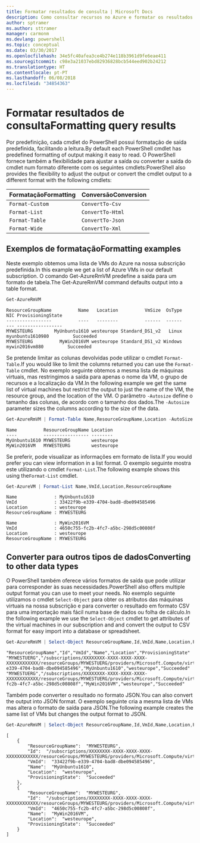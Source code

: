 ```yaml
---
title: Formatar resultados de consulta | Microsoft Docs
description: Como consultar recursos no Azure e formatar os resultados.
author: sptramer
ms.author: sttramer
manager: carmonm
ms.devlang: powershell
ms.topic: conceptual
ms.date: 03/30/2017
ms.openlocfilehash: 34e5fc40afea3ce4b274e118b3961d9fe6eae411
ms.sourcegitcommit: c98e3a21037ebd82936828bcb544eed902b24212
ms.translationtype: HT
ms.contentlocale: pt-PT
ms.lasthandoff: 06/08/2018
ms.locfileid: "34854363"
---
```

# <a name="formatting-query-results"></a><span data-ttu-id="c4601-103">Formatar resultados de consulta</span><span class="sxs-lookup"><span data-stu-id="c4601-103">Formatting query results</span></span>

<span data-ttu-id="c4601-104">Por predefinição, cada cmdlet do PowerShell possui formatação de saída predefinida, facilitando a leitura.</span><span class="sxs-lookup"><span data-stu-id="c4601-104">By default each PowerShell cmdlet has predefined formatting of output making it easy to read.</span></span>  <span data-ttu-id="c4601-105">O PowerShell fornece também a flexibilidade para ajustar a saída ou converter a saída do cmdlet num formato diferente com os seguintes cmdlets:</span><span class="sxs-lookup"><span data-stu-id="c4601-105">PowerShell also provides the flexibility to adjust the output or convert the cmdlet output to a different format with the following cmdlets:</span></span>

| <span data-ttu-id="c4601-106">Formatação</span><span class="sxs-lookup"><span data-stu-id="c4601-106">Formatting</span></span>      | <span data-ttu-id="c4601-107">Conversão</span><span class="sxs-lookup"><span data-stu-id="c4601-107">Conversion</span></span>       |
|-----------------|------------------|
| `Format-Custom` | `ConvertTo-Csv`  |
| `Format-List`   | `ConvertTo-Html` |
| `Format-Table`  | `ConvertTo-Json` |
| `Format-Wide`   | `ConvertTo-Xml`  |

## <a name="formatting-examples"></a><span data-ttu-id="c4601-108">Exemplos de formatação</span><span class="sxs-lookup"><span data-stu-id="c4601-108">Formatting examples</span></span>

<span data-ttu-id="c4601-109">Neste exemplo obtemos uma lista de VMs do Azure na nossa subscrição predefinida.</span><span class="sxs-lookup"><span data-stu-id="c4601-109">In this example we get a list of Azure VMs in our default subscription.</span></span>  <span data-ttu-id="c4601-110">O comando Get-AzureRmVM predefine a saída para um formato de tabela.</span><span class="sxs-lookup"><span data-stu-id="c4601-110">The Get-AzureRmVM command defaults output into a table format.</span></span>

```powershell
Get-AzureRmVM
```

```
ResourceGroupName          Name   Location          VmSize  OsType              NIC ProvisioningState
-----------------          ----   --------          ------  ------              --- -----------------
MYWESTEURG        MyUnbuntu1610 westeurope Standard_DS1_v2   Linux myunbuntu1610980         Succeeded
MYWESTEURG          MyWin2016VM westeurope Standard_DS1_v2 Windows   mywin2016vm880         Succeeded
```

<span data-ttu-id="c4601-111">Se pretende limitar as colunas devolvidas pode utilizar o cmdlet `Format-Table`.</span><span class="sxs-lookup"><span data-stu-id="c4601-111">If you would like to limit the columns returned you can use the `Format-Table` cmdlet.</span></span> <span data-ttu-id="c4601-112">No exemplo seguinte obtemos a mesma lista de máquinas virtuais, mas restringimos a saída para apenas o nome da VM, o grupo de recursos e a localização da VM.</span><span class="sxs-lookup"><span data-stu-id="c4601-112">In the following example we get the same list of virtual machines but restrict the output to just the name of the VM, the resource group, and the location of the VM.</span></span>  <span data-ttu-id="c4601-113">O parâmetro `-Autosize` define o tamanho das colunas, de acordo com o tamanho dos dados.</span><span class="sxs-lookup"><span data-stu-id="c4601-113">The `-Autosize` parameter sizes the columns according to the size of the data.</span></span>

```powershell
Get-AzureRmVM | Format-Table Name,ResourceGroupName,Location -AutoSize
```

```
Name          ResourceGroupName Location
----          ----------------- --------
MyUnbuntu1610 MYWESTEURG        westeurope
MyWin2016VM   MYWESTEURG        westeurope
```

<span data-ttu-id="c4601-114">Se preferir, pode visualizar as informações em formato de lista.</span><span class="sxs-lookup"><span data-stu-id="c4601-114">If you would prefer you can view information in a list format.</span></span> <span data-ttu-id="c4601-115">O exemplo seguinte mostra este utilizando o cmdlet `Format-List`.</span><span class="sxs-lookup"><span data-stu-id="c4601-115">The following example shows this using the`Format-List` cmdlet.</span></span>

```powershell
Get-AzureVM | Format-List Name,VmId,Location,ResourceGroupName
```

```
Name              : MyUnbuntu1610
VmId              : 33422f9b-e339-4704-bad8-dbe094585496
Location          : westeurope
ResourceGroupName : MYWESTEURG

Name              : MyWin2016VM
VmId              : 4650c755-fc2b-4fc7-a5bc-298d5c00808f
Location          : westeurope
ResourceGroupName : MYWESTEURG
```

## <a name="converting-to-other-data-types"></a><span data-ttu-id="c4601-116">Converter para outros tipos de dados</span><span class="sxs-lookup"><span data-stu-id="c4601-116">Converting to other data types</span></span>

<span data-ttu-id="c4601-117">O PowerShell também oferece vários formatos de saída que pode utilizar para corresponder às suas necessidades.</span><span class="sxs-lookup"><span data-stu-id="c4601-117">PowerShell also offers multiple output format you can use to meet your needs.</span></span>  <span data-ttu-id="c4601-118">No exemplo seguinte utilizamos o cmdlet `Select-Object` para obter os atributos das máquinas virtuais na nossa subscrição e para converter o resultado em formato CSV para uma importação mais fácil numa base de dados ou folha de cálculo.</span><span class="sxs-lookup"><span data-stu-id="c4601-118">In the following example we use the `Select-Object` cmdlet to get attributes of the virtual machines in our subscription and and convert the output to CSV format for easy import into a database or spreadsheet.</span></span>

```powershell
Get-AzureRmVM | Select-Object ResourceGroupName,Id,VmId,Name,Location,ProvisioningState | ConvertTo-Csv -NoTypeInformation
```

```
"ResourceGroupName","Id","VmId","Name","Location","ProvisioningState"
"MYWESTUERG","/subscriptions/XXXXXXXX-XXXX-XXXX-XXXX-XXXXXXXXXXXX/resourceGroups/MYWESTUERG/providers/Microsoft.Compute/virtualMachines/MyUnbuntu1610","33422f9b-e339-4704-bad8-dbe094585496","MyUnbuntu1610","westeurope","Succeeded"
"MYWESTUERG","/subscriptions/XXXXXXXX-XXXX-XXXX-XXXX-XXXXXXXXXXXX/resourceGroups/MYWESTUERG/providers/Microsoft.Compute/virtualMachines/MyWin2016VM","4650c755-fc2b-4fc7-a5bc-298d5c00808f","MyWin2016VM","westeurope","Succeeded"
```

<span data-ttu-id="c4601-119">Também pode converter o resultado no formato JSON.</span><span class="sxs-lookup"><span data-stu-id="c4601-119">You can also convert the output into JSON format.</span></span>  <span data-ttu-id="c4601-120">O exemplo seguinte cria a mesma lista de VMs mas altera o formato de saída para JSON.</span><span class="sxs-lookup"><span data-stu-id="c4601-120">The following example creates the same list of VMs but changes the output format to JSON.</span></span>

```powershell
Get-AzureRmVM | Select-Object ResourceGroupName,Id,VmId,Name,Location,ProvisioningState | ConvertTo-Json
```

```
[
    {
        "ResourceGroupName":  "MYWESTEURG",
        "Id":  "/subscriptions/XXXXXXXX-XXXX-XXXX-XXXX-XXXXXXXXXXXX/resourceGroups/MYWESTEURG/providers/Microsoft.Compute/virtualMachines/MyUnbuntu1610",
        "VmId":  "33422f9b-e339-4704-bad8-dbe094585496",
        "Name":  "MyUnbuntu1610",
        "Location":  "westeurope",
        "ProvisioningState":  "Succeeded"
    },
    {
        "ResourceGroupName":  "MYWESTEURG",
        "Id":  "/subscriptions/XXXXXXXX-XXXX-XXXX-XXXX-XXXXXXXXXXXX/resourceGroups/MYWESTEURG/providers/Microsoft.Compute/virtualMachines/MyWin2016VM",
        "VmId":  "4650c755-fc2b-4fc7-a5bc-298d5c00808f",
        "Name":  "MyWin2016VM",
        "Location":  "westeurope",
        "ProvisioningState":  "Succeeded"
    }
]
```
